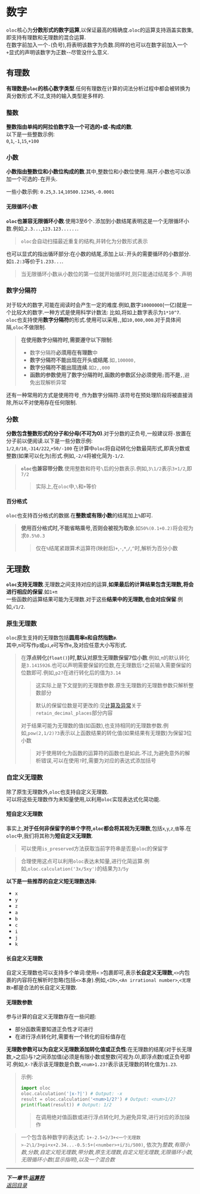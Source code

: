 # 数字  

`oloc`核心为**分数形式的数字运算**,以保证最高的精确度.`oloc`的运算支持涵盖实数集,即支持有理数和无理数的混合运算.  
在数字前加入一个`-`(负号),将表明该数字为负数.同样的也可以在数字前加入一个`+`显式的声明该数字为正数--尽管没什么意义.  

## 有理数  

**有理数是`oloc`的核心数字类型**.任何有理数在计算的词法分析过程中都会被转换为真分数形式.不过,支持的输入类型是多样的.  

### 整数  

**整数指由单纯的阿拉伯数字及一个可选的`+`或`-`构成的数**.  
以下是一些整数示例:  
`0`,`1`,`-1`,`15`,`+100`  

### 小数

**小数指由整数位和小数位构成的数**.其中,整数位和小数位使用`.`隔开.小数也可以添加一个可选的`-`在开头.  

一些小数示例:
`0.25`,`3.14`,`10500.12345`,`-0.0001`  

#### 无限循环小数  

**`oloc`也兼容无限循环小数**.使用3至6个`.`添加到小数结尾表明这是一个无限循环小数.例如,`2.3...`,`123.123......`.  

> `oloc`会自动扫描最近重复的结构,并转化为分数形式表示  

也可以显式的指出循环部分:在小数的结尾,添加上以`:`开头的需要循环的小数部分.如`1.2:3`等价于`1.233...`.  

> 当无限循环小数从小数位的第一位就开始循环时,则只能通过结尾多个`.`声明  

### 数字分隔符  

对于较大的数字,可能在阅读时会产生一定的难度.例如,数字`10000000`(一亿)就是一个比较大的数字.一种方式是使用科学计数法: 比如,将如上数字表示为`1*10^7`.  
`oloc`也支持使用**数字分隔符**的形式.使用可以采用`,`,如`10,000,000`.对于具体间隔,`oloc`不做限制.  

> **在使用数字分隔符时,需要遵守以下限制**:  
> - 数字分隔符**必须用在有理数**中  
> - **数字分隔符不能出现在开头或结尾**.如`,100000,`  
> - **数字分隔符不能出现连续**.如`2,,000`  
> - **函数的参数使用了数字分隔符时,函数的参数区分必须使用`;`而不是`,`**,避免出现解析异常  

还有一种常用的方式是使用符号`_`作为数字分隔符.该符号在预处理阶段将被直接消除,所以不对使用存在任何限制.  

### 分数  

**分数包含整数形式的分子和分母(不可为0)**.对于分数的正负号,一般建议将`-`放置在分子前以便阅读.以下是一些分数示例:  
`1/2`,`0/10`,`-314/222`,`+50/-100`
在计算中`oloc`将自动转化分数最简形式,即真分数或整数(如果可以化为)形式.例如,`-2/4`将被化简为`-1/2`.  

> **`oloc`也兼容带分数**.使用整数和符号` \ `后的分数表示.例如,`3\1/2`表示`3+1/2`,即`7/2`  
> > 实际上,在`oloc`中,` \ `和`+`等价  


#### 百分格式  

`oloc`也支持百分格式的数据.在**整数或有限小数**的结尾加上`%`即可.  

> **使用百分格式时,不能省略乘号,否则会被视为取余**.如`50%(0.1+0.2)`将会视为求`0.5%0.3`  
> > 仅在`%`结尾紧跟算术运算符(映射后)`+`,`-`,`*`,`/`,`^`时,解析为百分小数  

## 无理数  

**`oloc`支持无理数**.无理数之间支持对应的运算,**如果最后的计算结果包含无理数,将会进行相应的保留**.如`1+π`  
一些函数的运算结果可能为无理数.对于这些**结果中的无理数,也会对应保留**.例如,`√1/2`.  

### 原生无理数

`oloc`原生支持的无理数包括**圆周率`π`**和**自然指数`𝑒`**.  
其中,`π`可写作`p`或`pi`,`𝑒`可写作`e`,及对应任意大小写形式.  

> 在**浮点转化(`float()`)时,默认对原生无理数保留7位小数**.例如,`π`的默认转化是`3.1415926`.也可以声明需要保留的位数,在无理数后`?`之前输入需要保留的位数即可.例如,`p2?`在进行转化后的值为`3.14`  
> > 这实际上是下文提到的无理数参数.原生无理数的无理数参数只解析整数部分  
> 
> > 默认的保留位数是可更改的:见[计算及异常](计算,结果及异常.md)关于`retain_decimal_places`部分内容  
>
> 对于结果可能为无理数的值(如函数),也支持相同的无理数参数.例如,`pow(2,1/2)?3`表示以上函数结果的转化值(如果结果有无理数)为保留3位小数  
> > 对于使用转化为函数的运算符的函数也是如此.不过,为避免意外的解析错误,可以在使用`?`时,需要为对应的表达式添加括号  
> 
### 自定义无理数  

除了原生无理数外,`oloc`也支持自定义无理数.  
可以将这些无理数作为未知量使用,以利用`oloc`实现表达式化简功能.  

#### 短自定义无理数  

事实上,**对于任何非保留字的单个字符,`oloc`都会将其视为无理数**,包括`x`,`y`,`z`,`值`等.在`oloc`中,我们将其称为**短自定义无理数**.  

> 可以使用`is_preserved`方法获取当前字符串是否是`oloc`的保留字  

> 合理使用这点可以利用`oloc`表达未知量,进行化简运算.例如,`oloc.calculation('3x/5xy')`的结果为`3/5y`  

**以下是一些推荐的自定义短无理数选择:**  

- `x`  
- `y`  
- `z`  
- `a`  
- `b`  
- `c`  
- `i`  
- `j`  
- `k`  

#### 长自定义无理数  

自定义无理数也可以支持多个单词:使用`<` `>`包裹即可,表示**长自定义无理数**,`<>`内包裹的内容将在解析时忽略(包括`<>`本身).例如,`<IR>`,`<An irrational number>`,`<无理数>`都是合法的长自定义无理数.  

#### 无理数参数  

参与计算的自定义无理数存在一些问题:  

- 部分函数需要知道正负性才可进行  
- 在进行浮点转化时,需要有一个转化的目标值存在  

**无理数参数可以为自定义无理数添加转化值或正负性**:在无理数的结尾(对于长无理数,`>`之后)与`?`之间添加值(必须是有限小数或整数(可视为.0),即浮点数)或正负号即可.例如,`X-?`表示该无理数是负数,`<num>1.23?`表示该无理数的转化值为`1.23`.  

> 示例:  
> ```python
> import oloc
> oloc.calculation('|x-?|') # Output: -x
> result = oloc.calculation('<num>1/2?') # Output: <num>1/2?
> print(float(result)) # Output: 1/2
> ```
> > 在调用绝对值函数或进行浮点转化时,为避免异常,进行对应的添加操作

> 一个包含各种数字的表达式: `1+-2.5+2/3+<一个无理数>-2\1/3+pi+x+2.34...-0.5:5+(<number>+i/3i/500)`, 依次为*整数,有限小数,分数,自定义短无理数,带分数,原生无理数,自定义短无理数,无限循环小数,无限循环小数(显示指明),以及一个混合数*  

---  
***下一章节:[运算符](运算符.md)***  
*[返回目录](使用教程目录.md)*  